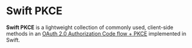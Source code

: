 # Swift PKCE

**Swift PKCE** is a lightweight collection of commonly used, client-side methods in an [OAuth 2.0 Authorization Code flow + PKCE](https://oauth.net/2/pkce/) implemented in Swift.
